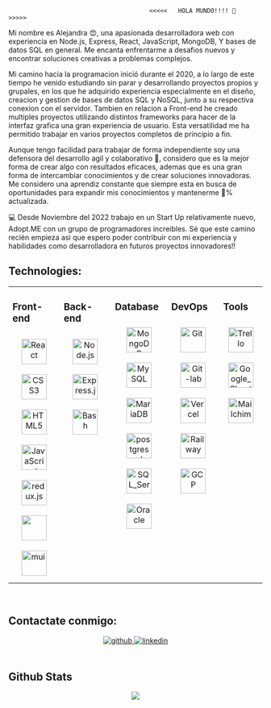                                            <<<<<   HOLA MUNDO!!!! 👋   >>>>>

Mi nombre es Alejandra 😍, una apasionada desarrolladora web con experiencia en Node.js, Express, React, JavaScript, MongoDB, Y bases de datos SQL en general. Me encanta enfrentarme a desafios nuevos y encontrar soluciones creativas a problemas complejos.

Mi camino hacia la programacion inició durante el 2020, a lo largo de este tiempo he venido estudiando sin parar y desarrollando proyectos propios y grupales, en los que he adquirido experiencia especialmente en el diseño, creacion y gestion de bases de datos SQL y NoSQL, junto a su respectiva conexion con el servidor. Tambien en relacion a Front-end he creado multiples proyectos utilizando distintos frameworks para hacer de la interfaz grafica una gran experiencia de usuario. Esta versatilidad me ha permitido trabajar en varios proyectos completos de principio a fin.

Aunque tengo facilidad para trabajar de forma independiente soy una defensora del desarrollo agil y colaborativo 💛, considero que es la mejor forma de crear algo con resultados eficaces, ademas que es una gran forma de intercambiar conocimientos y de crear soluciones innovadoras. Me considero una aprendiz constante que siempre esta en busca de oportunidades para expandir mis conocimientos y mantenerme 💯% actualizada.

💻 Desde Noviembre del 2022 trabajo en un Start Up relativamente nuevo, Adopt.ME con un grupo de programadores increibles. Sé que este camino recién empieza asi que espero poder contribuir con mi experiencia y habilidades como desarrolladora en futuros proyectos innovadores!! 


## Technologies:
<table>
  <tr>
    <td valign="top" width="25%" text-align="center">

### Front-end  
<div align="center">  
  
<a href="https://reactjs.org/" target="_blank">
 <img style="margin: 10px" src="https://profilinator.rishav.dev/skills-assets/react-original-wordmark.svg" alt="React" height="50" />
</a>  
 
<a href="https://www.w3schools.com/css/" target="_blank">
 <img style="margin: 10px" src="https://profilinator.rishav.dev/skills-assets/css3-original-wordmark.svg" alt="CSS3" height="50" />
</a>  
  
<a href="https://en.wikipedia.org/wiki/HTML5" target="_blank">
 <img style="margin: 10px" src="https://profilinator.rishav.dev/skills-assets/html5-original-wordmark.svg" alt="HTML5" height="50" />
</a>  
  
<a href="https://www.javascript.com/" target="_blank">
 <img style="margin: 10px" src="https://profilinator.rishav.dev/skills-assets/javascript-original.svg" alt="JavaScript" height="50" />
</a>  

<a href="https://redux.js.org/" target="_blank">
 <img style="margin: 10px" src="" alt="redux.js" height="50" />
</a> 

<a href="https://getbootstrap.com/docs/5.0/getting-started/introduction/" target="_blank">
 <img style="margin: 10px" src="" height="50" />
</a> 

<a href="https://mui.com/" target="_blank">
 <img style="margin: 10px" src="https://mui.com/static/logo.png" alt="mui" height="50" />
</a> 

</div>

</td>
<td valign="top" width="25%" text-align="center">


### Back-end  
<div align="center">  
 
<a href="https://nodejs.org/" target="_blank">
 <img style="margin: 10px" src="https://profilinator.rishav.dev/skills-assets/nodejs-original-wordmark.svg" alt="Node.js" height="50" />
</a>  
  
<a href="https://expressjs.com/" target="_blank">
 <img style="margin: 10px" src="https://profilinator.rishav.dev/skills-assets/express-original-wordmark.svg" alt="Express.js" height="50" />
</a> 

<a href="https://www.gnu.org/software/bash/" target="_blank">
 <img style="margin: 10px" src="https://profilinator.rishav.dev/skills-assets/gnu_bash-icon.svg" alt="Bash" height="50" />
</a>   

</div>

</td>
<td valign="top" width="25%" text-align="center">

### Database 
<div align="center">  
 
<a href="https://www.mongodb.com/" target="_blank">
 <img style="margin: 10px" src="https://profilinator.rishav.dev/skills-assets/mongodb-original-wordmark.svg" alt="MongoDB" height="50" />
</a> 

<a href="https://www.mysql.com/" target="_blank">
 <img style="margin: 10px" src="" alt="MySQL" height="50" />
</a>

<a href="https://mariadb.org/" target="_blank">
 <img style="margin: 10px" src="https://profilinator.rishav.dev/skills-assets/mariadb.png" alt="MariaDB" height="50" />
</a> 
 
<a href="https://www.postgresql.org/" target="_blank">
 <img style="margin: 10px" src="https://www.postgresql.org/media/img/about/press/elephant.png" alt="postgresql" height="50" />
</a> 

<a href="https://www.microsoft.com/en-us/sql-server/sql-server-downloads" target="_blank">
 <img style="margin: 10px" src="" alt="SQL_Server" height="50" />
</a> 

<a href="https://www.oracle.com/co/" target="_blank">
 <img style="margin: 10px" src="" alt="Oracle" height="50" />
</a> 

 
</div>

</td>
<td valign="top" width="25%" text-align="center">

### DevOps  
<div align="center">  
  
<a href="https://github.com/" target="_blank">
 <img style="margin: 10px" src="https://profilinator.rishav.dev/skills-assets/git-scm-icon.svg" alt="Git" height="50" />
</a> 

<a href="https://about.gitlab.com/" target="_blank">
 <img style="margin: 10px" src="https://profilinator.rishav.dev/skills-assets/gitlab.svg" alt="Git-lab" height="50" />
</a> 

<a href="https://vercel.com/" target="_blank">
 <img style="margin: 10px" src="" alt="Vercel" height="50" />
</a>  

<a href="https://railway.app/" target="_blank">
 <img style="margin: 10px" src="" alt="Railway" height="50" />
</a>

<a href="https://cloud.google.com/" target="_blank">
 <img style="margin: 10px" src="https://profilinator.rishav.dev/skills-assets/google_cloud-icon.svg" alt="GCP" height="50" />
</a>  
   

  
</div>

</td>
<td valign="top" width="25%" text-align="center"> 
  

### Tools
<div align="center">  

<a href="https://trello.com/home" target="_blank">
 <img style="margin: 10px" src="" alt="Trello" height="50" />
</a>  
   
<a href="https://docs.google.com/spreadsheets/u/0/" target="_blank">
 <img style="margin: 10px" src="" alt="Google_Sheets" height="50" />
</a> 

<a href="https://mailchimp.com/es/" target="_blank">
 <img style="margin: 10px" src="" alt="Mailchimp" height="50" /> 
</a>  

  
</div>

</td></tr></table>  

<br/>  




## Contactate conmigo:  
<div align="center">
<a href="https://github.com/Alejandraaragon" target="_blank">
<img src=https://img.shields.io/badge/github-%2324292e.svg?&style=for-the-badge&logo=github&logoColor=white alt=github style="margin-bottom: 5px;" />
</a>


<a href="https://www.linkedin.com/in/alejandra-aragon-6a07541a4/" target="_blank">
<img src=https://img.shields.io/badge/linkedin-%231E77B5.svg?&style=for-the-badge&logo=linkedin&logoColor=white alt=linkedin style="margin-bottom: 5px;" />
</a>
 
</div>  
  

<br/>  


## Github Stats  
<div align="center"><img src="https://github-readme-stats.vercel.app/api?username=Alejandraaragon&show_icons=true&count_private=true&hide_border=true" align="center" /></div>  

<br/>  









